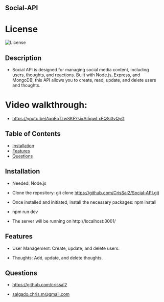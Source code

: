 ## Social-API

  # License
  ![License](https://img.shields.io/badge/License-MIT-yellow.svg)
  
## Description
  
  - Social API is designed for managing social media content, including users, thoughts, and reactions. Built with Node.js, Express, and MongoDB, this API allows you to create, read, update, and delete users and thoughts.

# Video walkthrough:

  - https://youtu.be/AxqEoTzwSKE?si=Ai5qwLxEQSi3vQyG
  
## Table of Contents
  
  - [Installation](#installation)
  - [Features](#features)
  - [Questions](#questions)
  
## Installation

  - Needed: Node.js
  
  - Clone the repository: git clone https://github.com/CrisSal2/Social-API.git

  - Once installed and initiated, install the necessary packages: npm install

  - npm run dev

  - The server will be running on http://localhost:3001/
  
## Features
  
  - User Management: Create, update, and delete users.

  - Thoughts: Add, update, and delete thoughts.
  
## Questions
  
  - https://github.com/crissal2
  
  - salgado.chris.m@gmail.com
